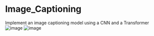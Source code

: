 # Image_Captioning
Implement an image captioning model using a CNN and a Transformer
![image](https://github.com/animay7860/Image_Captioning/assets/99870091/4484dbe4-e2fc-430a-9989-7ae5f34fccef)
![image](https://github.com/animay7860/Image_Captioning/assets/99870091/ddb5d0d8-6081-4abe-a4a0-0d1864126d2d)
